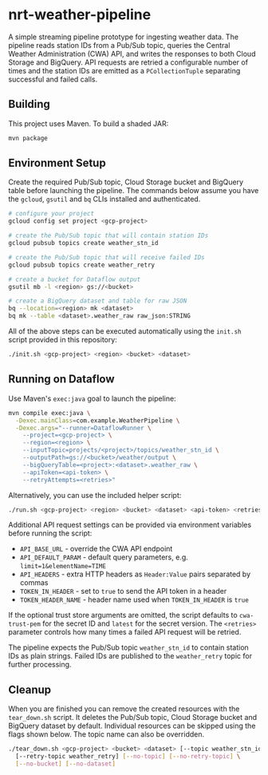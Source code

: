 # nrt-weather-pipeline

A simple streaming pipeline prototype for ingesting weather data. The pipeline
reads station IDs from a Pub/Sub topic, queries the Central Weather Administration
(CWA) API, and writes the responses to both Cloud Storage and BigQuery.
API requests are retried a configurable number of times and the station IDs are
emitted as a `PCollectionTuple` separating successful and failed calls.

## Building

This project uses Maven. To build a shaded JAR:

```bash
mvn package
```

## Environment Setup

Create the required Pub/Sub topic, Cloud Storage bucket and BigQuery table before launching the pipeline. The commands below assume you have the `gcloud`, `gsutil` and `bq` CLIs installed and authenticated.

```bash
# configure your project
gcloud config set project <gcp-project>

# create the Pub/Sub topic that will contain station IDs
gcloud pubsub topics create weather_stn_id

# create the Pub/Sub topic that will receive failed IDs
gcloud pubsub topics create weather_retry

# create a bucket for Dataflow output
gsutil mb -l <region> gs://<bucket>

# create a BigQuery dataset and table for raw JSON
bq --location=<region> mk <dataset>
bq mk --table <dataset>.weather_raw raw_json:STRING
```

All of the above steps can be executed automatically using the `init.sh` script provided in this repository:

```bash
./init.sh <gcp-project> <region> <bucket> <dataset>
```

## Running on Dataflow

Use Maven's `exec:java` goal to launch the pipeline:

```bash
mvn compile exec:java \
  -Dexec.mainClass=com.example.WeatherPipeline \
  -Dexec.args="--runner=DataflowRunner \
    --project=<gcp-project> \
    --region=<region> \
    --inputTopic=projects/<project>/topics/weather_stn_id \
    --outputPath=gs://<bucket>/weather/output \
    --bigQueryTable=<project>:<dataset>.weather_raw \
    --apiToken=<api-token> \
    --retryAttempts=<retries>"
```

Alternatively, you can use the included helper script:

```bash
./run.sh <gcp-project> <region> <bucket> <dataset> <api-token> <retries> [trust-store-secret-id] [trust-store-secret-version]
```

Additional API request settings can be provided via environment variables before
running the script:

- `API_BASE_URL` - override the CWA API endpoint
- `API_DEFAULT_PARAM` - default query parameters, e.g. `limit=1&elementName=TIME`
- `API_HEADERS` - extra HTTP headers as `Header:Value` pairs separated by commas
- `TOKEN_IN_HEADER` - set to `true` to send the API token in a header
- `TOKEN_HEADER_NAME` - header name used when `TOKEN_IN_HEADER` is `true`

If the optional trust store arguments are omitted, the script defaults to `cwa-trust-pem` for the secret ID
and `latest` for the secret version.
The `<retries>` parameter controls how many times a failed API request will be retried.

The pipeline expects the Pub/Sub topic `weather_stn_id` to contain
station IDs as plain strings. Failed IDs are published to the
`weather_retry` topic for further processing.

## Cleanup

When you are finished you can remove the created resources with the
`tear_down.sh` script. It deletes the Pub/Sub topic, Cloud Storage bucket
and BigQuery dataset by default. Individual resources can be skipped
using the flags shown below. The topic name can also be overridden.

```bash
./tear_down.sh <gcp-project> <bucket> <dataset> [--topic weather_stn_id] \
  [--retry-topic weather_retry] [--no-topic] [--no-retry-topic] \
  [--no-bucket] [--no-dataset]
```
